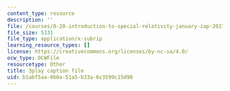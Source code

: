 ```yaml
---
content_type: resource
description: ''
file: /courses/8-20-introduction-to-special-relativity-january-iap-2021/b1abf5aa0b0a51a5b33a6c3599c15d90_VOlOArfGRqQ.vtt
file_size: 5131
file_type: application/x-subrip
learning_resource_types: []
license: https://creativecommons.org/licenses/by-nc-sa/4.0/
ocw_type: OCWFile
resourcetype: Other
title: 3play caption file
uid: b1abf5aa-0b0a-51a5-b33a-6c3599c15d90
---
```

